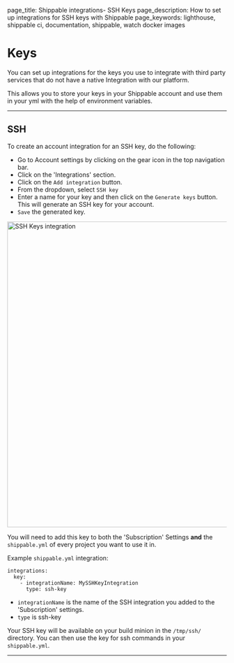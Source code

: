 page_title: Shippable integrations- SSH Keys
page_description: How to set up integrations for SSH keys with Shippable
page_keywords: lighthouse, shippable ci, documentation, shippable, watch docker images

# Keys

You can set up integrations for the keys you use to integrate with third party services that do not have a native Integration with our platform.

This allows you to store your keys in your Shippable account and use them in your yml with the help of environment variables.

---

## SSH

To create an account integration for an SSH key, do the following:

- Go to Account settings by clicking on the gear icon in the top navigation bar.
- Click on the 'Integrations' section.
- Click on the `Add integration` button.
- From the dropdown, select `SSH key`
- Enter a name for your key and then click on the `Generate keys` button. This will generate an SSH key for your account.
- `Save` the generated key.


<img src="/ci/images/integrations/keys/ssh/addInt.png" alt="SSH Keys integration" style="width:700px;"/>

You will need to add this key to both the 'Subscription' Settings **and** the `shippable.yml` of every project you want to use it in.

Example `shippable.yml` integration:
```
integrations:
  key:
    - integrationName: MySSHKeyIntegration
      type: ssh-key
```
 * `integrationName` is the name of the SSH integration you added to the 'Subscription' settings.
 * `type` is ssh-key

Your SSH key will be available on your build minion in the `/tmp/ssh/` directory. You can then use the key for ssh commands in your `shippable.yml`.

---
